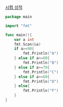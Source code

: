 [시험 성적](https://www.acmicpc.net/problem/9498)
```go
package main

import "fmt"

func main(){
	var a int
	fmt.Scan(&a)
	if a>=90{
		fmt.Println("A")
	} else if a>=80{
		fmt.Println("B")
	} else if a>=70{
		fmt.Println("C")
	} else if a>=60{
		fmt.Println("D")
	} else{
		fmt.Println("F")
	}
}
```